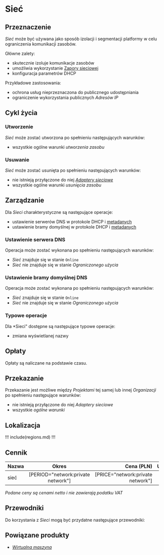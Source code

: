 # Sieć

## Przeznaczenie

*Sieć* może być używana jako sposób izolacji i segmentacji platformy w celu ograniczenia komunikacji zasobów.

Główne zalety:

 * skutecznie izoluje komunikacje zasobów
 * umożliwia wykorzystanie [Zapory sieciowej](/resource/networking/firewall.md)
 * konfiguracja parametrów DHCP
 
Przykładowe zastosowania:

 * ochrona usług nieprzeznaczona do publicznego udostępniania
 * ograniczenie wykorzystania publicznych *Adresów IP*

## Cykl życia

### Utworzenie

*Sieć* może zostać utworzona po spełnieniu następujących warunków:

 * wszystkie ogólne warunki *utworzenia zasobu*

### Usuwanie

*Sieć* może zostać usunięta po spełnieniu następujących warunków:

 * nie istnieją przyłączone do niej *[Adaptery sieciowe](/resource/networking/network-adapter.md)*
 * wszystkie ogólne warunki *usunięcia zasobu*

## Zarządzanie

Dla *Sieci* charakterystyczne są następujące operacje:

 * ustawienie serwerów DNS w protokole DHCP i [metadanych](/resource/compute/virtual-machine.md#metadane)
 * ustawienie bramy domyślnej w protokole DHCP i [metadanych](/resource/compute/virtual-machine.md#metadane)

### Ustawienie serwera DNS

Operacja może zostać wykonana po spełnieniu następujących warunków:

 * *Sieć* znajduje się w stanie ```Online```
 * *Sieć* nie znajduje się w stanie *Ograniczonego użycia*

### Ustawienie bramy domyślnej DNS

Operacja może zostać wykonana po spełnieniu następujących warunków:

 * *Sieć* znajduje się w stanie ```Online```
 * *Sieć* nie znajduje się w stanie *Ograniczonego użycia*

### Typowe operacje

Dla *Sieci" dostępne są następujące typowe operacje:

 * zmiana wyświetlanej nazwy

## Opłaty

Opłaty są naliczane na podstawie czasu.

## Przekazanie

Przekazanie jest możliwe między *Projektami* tej samej lub innej *Organizacji* po spełnieniu następujące warunków:

 * nie istnieją przyłączone do niej *Adaptery sieciowe*
 * wszystkie *ogólne warunki*

## Lokalizacja

!!! include(regions.md) !!!

## Cennik

Nazwa              | Okres  | Cena (PLN) | Uwagi
------------------ | :----: | ---------: | :----:
sieć               | [PERIOD="network:private network"] | [PRICE="network:private network"] | 

*Podane ceny są cenami netto i nie zawierają podatku VAT*

## Przewodniki

Do korzystania z *Sieci* mogą być przydatne następujące przewodniki:

<PageList path_re="guide/networking/network/"/>

## Powiązane produkty

 * *[Wirtualna maszyna](/resource/compute/virtual-machine.md)*